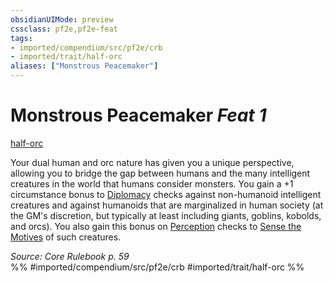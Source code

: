 ```yaml
---
obsidianUIMode: preview
cssclass: pf2e,pf2e-feat
tags:
- imported/compendium/src/pf2e/crb
- imported/trait/half-orc
aliases: ["Monstrous Peacemaker"]
---
```

# Monstrous Peacemaker  *Feat 1*  
[half-orc](half-orc.md)  


Your dual human and orc nature has given you a unique perspective, allowing you to bridge the gap between humans and the many intelligent creatures in the world that humans consider monsters. You gain a +1 circumstance bonus to [Diplomacy](../skills.md#Diplomacy) checks against non-humanoid intelligent creatures and against humanoids that are marginalized in human society (at the GM's discretion, but typically at least including giants, goblins, kobolds, and orcs). You also gain this bonus on [Perception](../skills.md#Perception) checks to [Sense the Motives](sense-motive.md) of such creatures.

*Source: Core Rulebook p. 59*  
%% #imported/compendium/src/pf2e/crb #imported/trait/half-orc %%